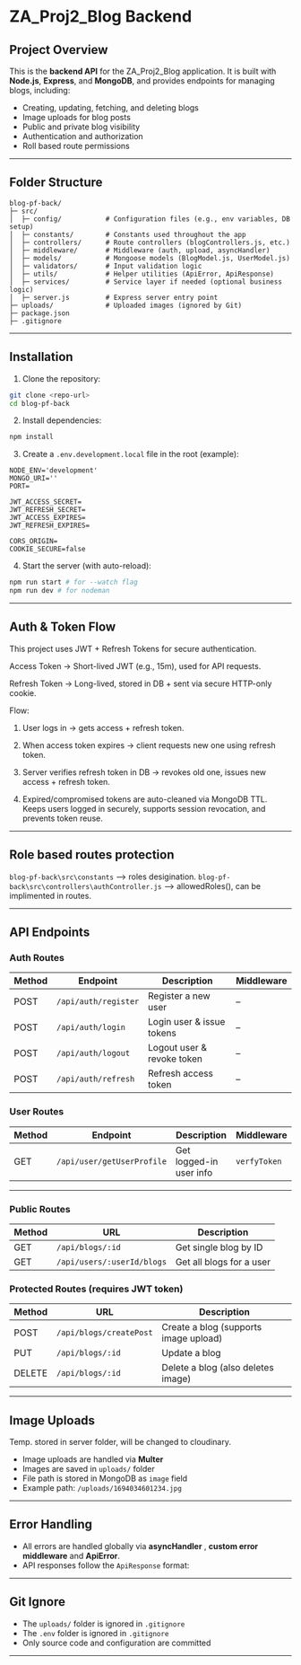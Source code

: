 # ZA\_Proj2\_Blog Backend

## Project Overview

This is the **backend API** for the ZA\_Proj2\_Blog application.
It is built with **Node.js**, **Express**, and **MongoDB**, and provides endpoints for managing blogs, including:

* Creating, updating, fetching, and deleting blogs
* Image uploads for blog posts
* Public and private blog visibility
* Authentication and authorization
* Roll based route permissions

---

## **Folder Structure**

```
blog-pf-back/
├─ src/
│  ├─ config/           # Configuration files (e.g., env variables, DB setup)
│  ├─ constants/        # Constants used throughout the app
│  ├─ controllers/      # Route controllers (blogControllers.js, etc.)
│  ├─ middleware/       # Middleware (auth, upload, asyncHandler)
│  ├─ models/           # Mongoose models (BlogModel.js, UserModel.js)
│  ├─ validators/       # Input validation logic
│  ├─ utils/            # Helper utilities (ApiError, ApiResponse)
│  ├─ services/         # Service layer if needed (optional business logic)
│  ├─ server.js         # Express server entry point
├─ uploads/             # Uploaded images (ignored by Git)
├─ package.json
├─ .gitignore
```

---

## **Installation**

1. Clone the repository:

```bash
git clone <repo-url>
cd blog-pf-back
```

2. Install dependencies:

```bash
npm install
```

3. Create a `.env.development.local` file in the root (example):

```
NODE_ENV='development'
MONGO_URI=''
PORT=

JWT_ACCESS_SECRET=
JWT_REFRESH_SECRET=
JWT_ACCESS_EXPIRES=
JWT_REFRESH_EXPIRES=

CORS_ORIGIN=
COOKIE_SECURE=false
```

4. Start the server (with auto-reload):

```bash
npm run start # for --watch flag
npm run dev # for nodeman
```

---

## Auth & Token Flow

This project uses JWT + Refresh Tokens for secure authentication.

Access Token → Short-lived JWT (e.g., 15m), used for API requests.

Refresh Token → Long-lived, stored in DB + sent via secure HTTP-only cookie.

Flow:

1. User logs in → gets access + refresh token.

2. When access token expires → client requests new one using refresh token.

3. Server verifies refresh token in DB → revokes old one, issues new access + refresh token.

4. Expired/compromised tokens are auto-cleaned via MongoDB TTL.
Keeps users logged in securely, supports session revocation, and prevents token reuse.

---
## Role based routes protection
`blog-pf-back\src\constants` --> roles desigination.
`blog-pf-back\src\controllers\authController.js` --> allowedRoles(), can be implimented in routes.

---

## **API Endpoints**

### **Auth Routes**
| Method | Endpoint    | Description                | Middleware |
| ------ | ----------- | -------------------------- | ---------- |
| POST   | `/api/auth/register` | Register a new user        | –          |
| POST   | `/api/auth/login`    | Login user & issue tokens  | –          |
| POST   | `/api/auth/logout`   | Logout user & revoke token | –          |
| POST   | `/api/auth/refresh`  | Refresh access token       | –          |

### **User Routes**
| Method | Endpoint          | Description             | Middleware   |
| ------ | ----------------- | ----------------------- | ------------ |
| GET    | `/api/user/getUserProfile` | Get logged-in user info | `verfyToken` |

---

### **Public Routes**

| Method | URL                        | Description              |
| ------ | -------------------------- | ------------------------ |
| GET    | `/api/blogs/:id`           | Get single blog by ID    |
| GET    | `/api/users/:userId/blogs` | Get all blogs for a user |

### **Protected Routes** (requires JWT token)

| Method | URL                     | Description                           |
| ------ | ----------------------- | ------------------------------------- |
| POST   | `/api/blogs/createPost` | Create a blog (supports image upload) |
| PUT    | `/api/blogs/:id`        | Update a blog                         |
| DELETE | `/api/blogs/:id`        | Delete a blog (also deletes image)    |

---

## **Image Uploads**
Temp. stored in server folder, will be changed to cloudinary.
* Image uploads are handled via **Multer**
* Images are saved in `uploads/` folder
* File path is stored in MongoDB as `image` field
* Example path: `/uploads/1694034601234.jpg`



---

## **Error Handling**

* All errors are handled globally via **asyncHandler** , **custom error middleware** and **ApiError**.
* API responses follow the `ApiResponse` format:

---

## **Git Ignore**

* The `uploads/` folder is ignored in `.gitignore`
* The `.env` folder is ignored in `.gitignore`
* Only source code and configuration are committed

---


